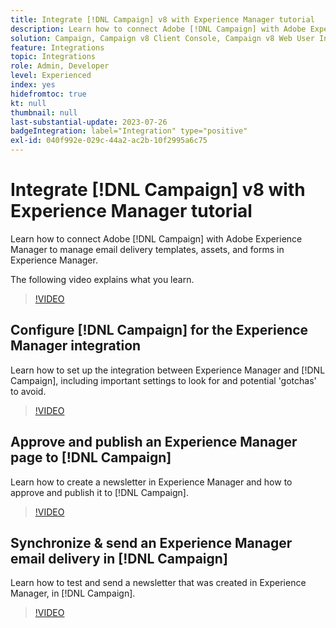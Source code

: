 ```yaml
---
title: Integrate [!DNL Campaign] v8 with Experience Manager tutorial
description: Learn how to connect Adobe [!DNL Campaign] with Adobe Experience Manager to manage email delivery templates, assets, and forms in Experience Manager.
solution: Campaign, Campaign v8 Client Console, Campaign v8 Web User Interface, Experience Manager
feature: Integrations
topic: Integrations
role: Admin, Developer
level: Experienced
index: yes
hidefromtoc: true
kt: null
thumbnail: null
last-substantial-update: 2023-07-26
badgeIntegration: label="Integration" type="positive"
exl-id: 040f992e-029c-44a2-ac2b-10f2995a6c75
---
```

# Integrate [!DNL Campaign] v8 with Experience Manager tutorial

Learn how to connect Adobe [!DNL Campaign] with Adobe Experience Manager to manage email delivery templates, assets, and forms in Experience Manager.

The following video explains what you learn.

>[!VIDEO](https://video.tv.adobe.com/v/340319?quality=12&learn=on)

## Configure [!DNL Campaign] for the Experience Manager integration

Learn how to set up the integration between Experience Manager and [!DNL Campaign], including important settings to look for and potential 'gotchas' to avoid.

>[!VIDEO](https://video.tv.adobe.com/v/340121?quality=12&learn=on)

## Approve and publish an Experience Manager page to [!DNL Campaign]

Learn how to create a newsletter in Experience Manager and how to approve and publish it to [!DNL Campaign].

>[!VIDEO](https://video.tv.adobe.com/v/340678?quality=12&learn=on)

## Synchronize & send an Experience Manager email delivery in [!DNL Campaign]

Learn how to test and send a newsletter that was created in Experience Manager, in [!DNL Campaign].

>[!VIDEO](https://video.tv.adobe.com/v/340151?quality=12&learn=on)
